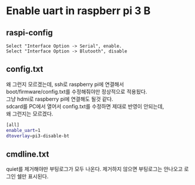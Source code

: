 # Enable uart in raspberr pi 3 B

## raspi-config
~~~
Select "Interface Option -> Serial", enable.
Select "Interface Option -> Blutooth", disable
~~~

## config.txt
왜 그런지 모르겠는데, ssh로 raspberry pi에 연결해서  
boot/firmware/config.txt를 수정해줘야만 정상적으로 적용됬다.  
그냥 hdmi로 raspberry pi에 연결해도 될것 같다.  
sdcard를 PC에서 열어서 config.txt를 수정하면 제대로 반영이 안되는데,  
왜 그런지는 모르겠다.  
~~~bash
[all]
enable_uart=1
dtoverlay=pi3-disable-bt
~~~

## cmdline.txt
quiet를 제거해야만 부팅로그가 모두 나온다.
제거하지 않으면 부팅로그는 안나오고 로그인 쉘만 표시된다.
